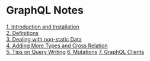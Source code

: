 # GraphQL Notes

[1. Introduction and Installation](1-introduction-installation.md)\
[2. Definitions](2-definitions.md)\
[3. Dealing with non-static Data](3-dealing-with-non-static-data.md)\
[4. Adding More Types and Cross Relation](4-adding-more-types-and-cross-relations.md)\
[5. Tips on Query Writing](5-tips-on-query-writing.md)
[6. Mutations](6-mutations.md)
[7. GraphQL Clients](7-graphql-clients.md)

